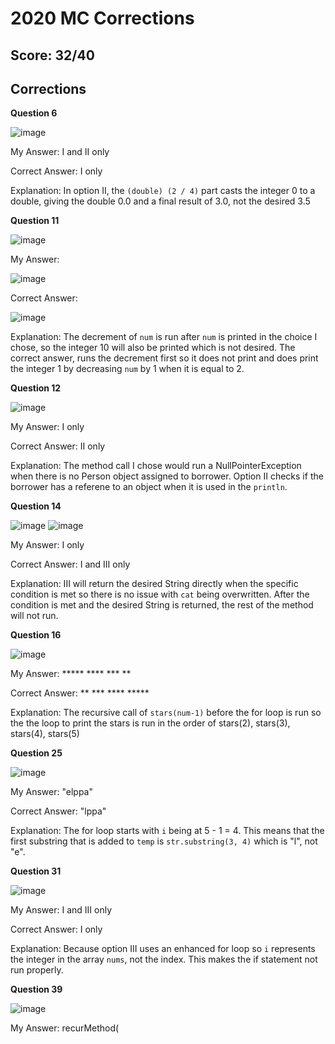 # 2020 MC Corrections

## Score: 32/40

## Corrections
**Question 6**

![image](https://user-images.githubusercontent.com/70492417/165577719-d26b14d2-9de8-4490-8c3f-a024df46dbe7.png)

My Answer: I and II only

Correct Answer: I only

Explanation: In option II, the `(double) (2 / 4)` part casts the integer 0 to a double, giving the double 0.0 and a final result of 3.0, not the desired 3.5

**Question 11**

![image](https://user-images.githubusercontent.com/70492417/165578872-b6366d4f-f918-4ab2-b822-4515ce8bf03f.png)

My Answer:

![image](https://user-images.githubusercontent.com/70492417/165578946-78b57852-40f2-40ac-9622-3c4f2e8bb4e6.png)

Correct Answer:

![image](https://user-images.githubusercontent.com/70492417/165579067-d7bffd1d-7161-44e0-9178-618c19ffe34e.png)

Explanation: The decrement of `num` is run after `num` is printed in the choice I chose, so the integer 10 will also be printed which is not desired. The correct answer, runs the decrement first so it does not print and does print the integer 1 by decreasing `num` by 1 when it is equal to 2.

**Question 12**

![image](https://user-images.githubusercontent.com/70492417/165579589-51000cde-fb98-48e1-81cb-a7cfdb5e3613.png)

My Answer: I only

Correct Answer: II only

Explanation: The method call I chose would run a NullPointerException when there is no Person object assigned to borrower. Option II checks if the borrower has a referene to an object when it is used in the `println`.

**Question 14**

![image](https://user-images.githubusercontent.com/70492417/165580200-36444402-4d5c-4f91-80fe-9f87606ef4ed.png)
![image](https://user-images.githubusercontent.com/70492417/165580227-6b8319f3-0205-4151-8ba6-731bfe7e4ee9.png)

My Answer: I only

Correct Answer: I and III only

Explanation: III will return the desired String directly when the specific condition is met so there is no issue with `cat` being overwritten. After the condition is met and the desired String is returned, the rest of the method will not run.

**Question 16**

![image](https://user-images.githubusercontent.com/70492417/165580792-62437e0d-369f-4286-ab6b-858e600f0524.png)

My Answer:
           *****
           ****
           ***
           **

Correct Answer:
                **
                ***
                ****
                *****

Explanation: The recursive call of `stars(num-1)` before the for loop is run so the the loop to print the stars is run in the order of stars(2), stars(3), stars(4), stars(5)

**Question 25**

![image](https://user-images.githubusercontent.com/70492417/165581335-a554eb6b-2072-4e56-9846-6528343441db.png)

My Answer: "elppa"

Correct Answer: "lppa"

Explanation: The for loop starts with `i` being at 5 - 1 = 4. This means that the first substring that is added to `temp` is `str.substring(3, 4)` which is "l", not "e".

**Question 31**

![image](https://user-images.githubusercontent.com/70492417/165582411-10d9d176-69d8-4785-bb4d-45fb484b9907.png)

My Answer: I and III only

Correct Answer: I only

Explanation: Because option III uses an enhanced for loop so `i` represents the integer in the array `nums`, not the index. This makes the if statement not run properly.

**Question 39**

![image](https://user-images.githubusercontent.com/70492417/165582942-d99dbd90-136a-45fb-9030-5f108c96b18f.png)

My Answer: recurMethod(
